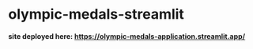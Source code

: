 # olympic-medals-streamlit


#### site deployed here: https://olympic-medals-application.streamlit.app/